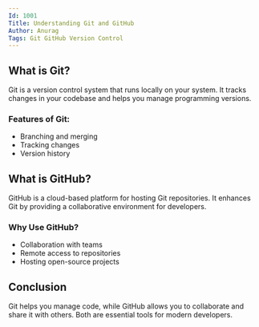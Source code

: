 ```yaml
---
Id: 1001
Title: Understanding Git and GitHub
Author: Anurag
Tags: Git GitHub Version Control
---
```


## What is Git?

Git is a version control system that runs locally on your system. It tracks changes in your codebase and helps you manage programming versions.

### Features of Git:
- Branching and merging
- Tracking changes
- Version history

## What is GitHub?

GitHub is a cloud-based platform for hosting Git repositories. It enhances Git by providing a collaborative environment for developers.

### Why Use GitHub?
- Collaboration with teams
- Remote access to repositories
- Hosting open-source projects

## Conclusion

Git helps you manage code, while GitHub allows you to collaborate and share it with others. Both are essential tools for modern developers.
